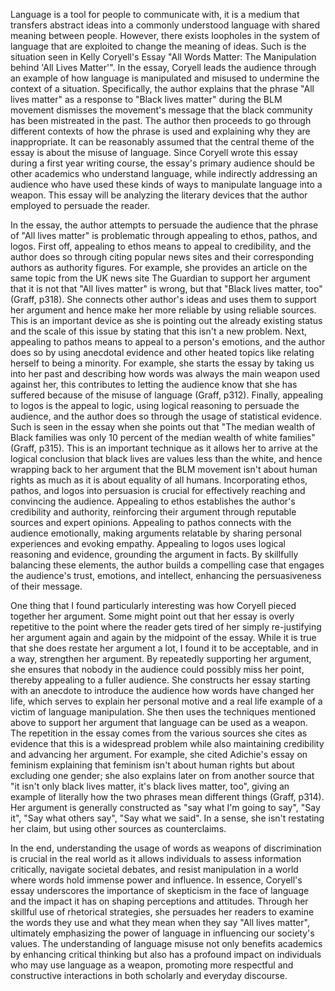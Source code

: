 Language is a tool for people to communicate with, it is a medium that transfers abstract ideas into a commonly understood language with shared meaning between people. However, there exists loopholes in the system of language that are exploited to change the meaning of ideas. Such is the situation seen in Kelly Coryell's Essay "All Words Matter: The Manipulation behind 'All Lives Matter'". In the essay, Coryell leads the audience through an example of how language is manipulated and misused to undermine the context of a situation. Specifically, the author explains that the phrase "All lives matter" as a response to "Black lives matter" during the BLM movement dismisses the movement's message that the black community has been mistreated in the past. The author then proceeds to go through different contexts of how the phrase is used and explaining why they are inappropriate. It can be reasonably assumed that the central theme of the essay is about the misuse of language. Since Coryell wrote this essay during a first year writing course, the essay's primary audience should be other academics who understand language, while indirectly addressing an audience who have used these kinds of ways to manipulate language into a weapon. This essay will be analyzing the literary devices that the author employed to persuade the reader.

In the essay, the author attempts to persuade the audience that the phrase of "All lives matter" is problematic through appealing to ethos, pathos, and logos. First off, appealing to ethos means to appeal to credibility, and the author does so through citing popular news sites and their corresponding authors as authority figures. For example, she provides an article on the same topic from the UK news site The Guardian to support her argument that it is not that "All lives matter" is wrong, but that "Black lives matter, too" (Graff, p318). She connects other author's ideas and uses them to support her argument and hence make her more reliable by using reliable sources. This is an important device as she is pointing out the already existing status and the scale of this issue by stating that this isn't a new problem. Next, appealing to pathos means to appeal to a person's emotions, and the author does so by using anecdotal evidence and other heated topics like relating herself to being a minority. For example, she starts the essay by taking us into her past and describing how words was always the main weapon used against her, this contributes to letting the audience know that she has suffered because of the misuse of language (Graff, p312). Finally, appealing to logos is the appeal to logic, using logical reasoning to persuade the audience, and the author does so through the usage of statistical evidence. Such is seen in the essay when she points out that "The median wealth of Black families was only 10 percent of the median wealth of white families" (Graff, p315). This is an important technique as it allows her to arrive at the logical conclusion that black lives are values less than the white, and hence wrapping back to her argument that the BLM movement isn't about human rights as much as it is about equality of all humans. Incorporating ethos, pathos, and logos into persuasion is crucial for effectively reaching and convincing the audience. Appealing to ethos establishes the author's credibility and authority, reinforcing their argument through reputable sources and expert opinions. Appealing to pathos connects with the audience emotionally, making arguments relatable by sharing personal experiences and evoking empathy. Appealing to logos uses logical reasoning and evidence, grounding the argument in facts. By skillfully balancing these elements, the author builds a compelling case that engages the audience's trust, emotions, and intellect, enhancing the persuasiveness of their message.

One thing that I found particularly interesting was how Coryell pieced together her argument. Some might point out that her essay is overly repetitive to the point where the reader gets tired of her simply re-justifying her argument again and again by the midpoint of the essay. While it is true that she does restate her argument a lot, I found it to be acceptable, and in a way, strengthen her argument. By repeatedly supporting her argument, she ensures that nobody in the audience could possibly miss her point, thereby appealing to a fuller audience. She constructs her essay starting with an anecdote to introduce the audience how words have changed her life, which serves to explain her personal motive and a real life example of a victim of language manipulation. She then uses the techniques mentioned above to support her argument that language can be used as a weapon. The repetition in the essay comes from the various sources she cites as evidence that this is a widespread problem while also maintaining credibility and advancing her argument. For example, she cited Adichie's essay on feminism explaining that feminism isn't about human rights but about excluding one gender; she also explains later on from another source that "it isn't only black lives matter, it's black lives matter, too", giving an example of literally how the two phrases mean different things (Graff, p314). Her argument is generally constructed as "say what I'm going to say", "Say it", "Say what others say", "Say what we said". In a sense, she isn't restating her claim, but using other sources as counterclaims.

In the end, understanding the usage of words as weapons of discrimination is crucial in the real world as it allows individuals to assess information critically, navigate societal debates, and resist manipulation in a world where words hold immense power and influence. In essence, Coryell's essay underscores the importance of skepticism in the face of language and the impact it has on shaping perceptions and attitudes. Through her skillful use of rhetorical strategies, she persuades her readers to examine the words they use and what they mean when they say "All lives matter", ultimately emphasizing the power of language in influencing our society's values. The understanding of language misuse not only benefits academics by enhancing critical thinking but also has a profound impact on individuals who may use language as a weapon, promoting more respectful and constructive interactions in both scholarly and everyday discourse.
